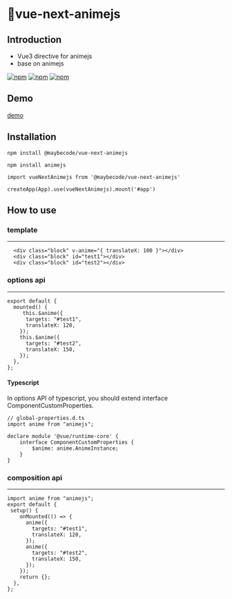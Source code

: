 # 🌟vue-next-animejs

## Introduction
  * Vue3 directive  for animejs
  * base on animejs

[![npm](https://img.shields.io/npm/v/@maybecode/vue-next-animejs.svg)](https://www.npmjs.com/package/@maybecode/vue-next-animejs)
[![npm](https://img.shields.io/npm/dt/@maybecode/vue-next-animejs.svg)](https://www.npmjs.com/package/@maybecode/vue-next-animejs)
[![npm](https://img.shields.io/bundlephobia/min/@maybecode/vue-next-animejs.svg)](https://www.npmjs.com/package/@maybecode/vue-next-animejs)
## Demo
[demo](http://null_639_5368.gitee.io/vue-next-animejs)

## Installation
```
npm install @maybecode/vue-next-animejs 

npm install animejs 
```

```
import vueNextAnimejs from '@maybecode/vue-next-animejs'

createApp(App).use(vueNextAnimejs).mount('#app')
```

## How to use 
### template 
***
```
  <div class="block" v-anime="{ translateX: 100 }"></div>
  <div class="block" id="test1"></div>
  <div class="block" id="test2"></div>
```
### options api 
***
```
export default {
  mounted() {
     this.$anime({
      targets: "#test1",
      translateX: 120,
    });
    this.$anime({
      targets: "#test2",
      translateX: 150,
    });
  },
};
```
#### Typescript

 In options API of typescript, you should extend interface ComponentCustomProperties.

```
// global-properties.d.ts
import anime from "animejs";

declare module '@vue/runtime-core' {
    interface ComponentCustomProperties {
        $anime: anime.AnimeInstance;
    }
}
```
### composition api 
***
```
import anime from "animejs";
export default {
 setup() {
    onMounted(() => {
      anime({
        targets: "#test1",
        translateX: 120,
      });
      anime({
        targets: "#test2",
        translateX: 150,
      });
    });
    return {};
  },
};
```